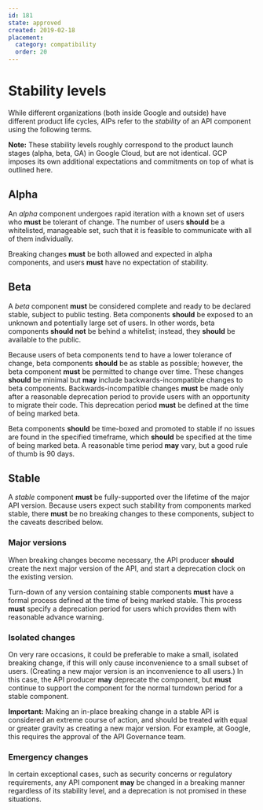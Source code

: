 ```yaml
---
id: 181
state: approved
created: 2019-02-18
placement:
  category: compatibility
  order: 20
---
```


# Stability levels

While different organizations (both inside Google and outside) have different
product life cycles, AIPs refer to the _stability_ of an API component using
the following terms.

**Note:** These stability levels roughly correspond to the product launch
stages (alpha, beta, GA) in Google Cloud, but are not identical. GCP imposes
its own additional expectations and commitments on top of what is outlined
here.

## Alpha

An _alpha_ component undergoes rapid iteration with a known set of users who
**must** be tolerant of change. The number of users **should** be a
whitelisted, manageable set, such that it is feasible to communicate with all
of them individually.

Breaking changes **must** be both allowed and expected in alpha components, and
users **must** have no expectation of stability.

## Beta

A _beta_ component **must** be considered complete and ready to be declared
stable, subject to public testing. Beta components **should** be exposed to an
unknown and potentially large set of users. In other words, beta components
**should not** be behind a whitelist; instead, they **should** be available to
the public.

Because users of beta components tend to have a lower tolerance of change, beta
components **should** be as stable as possible; however, the beta component
**must** be permitted to change over time. These changes **should** be minimal
but **may** include backwards-incompatible changes to beta components.
Backwards-incompatible changes **must** be made only after a reasonable
deprecation period to provide users with an opportunity to migrate their code.
This deprecation period **must** be defined at the time of being marked beta.

Beta components **should** be time-boxed and promoted to stable if no issues
are found in the specified timeframe, which **should** be specified at the time
of being marked beta. A reasonable time period **may** vary, but a good rule of
thumb is 90 days.

## Stable

A _stable_ component **must** be fully-supported over the lifetime of the major
API version. Because users expect such stability from components marked stable,
there **must** be no breaking changes to these components, subject to the
caveats described below.

### Major versions

When breaking changes become necessary, the API producer **should** create the
next major version of the API, and start a deprecation clock on the existing
version.

Turn-down of any version containing stable components **must** have a formal
process defined at the time of being marked stable. This process **must**
specify a deprecation period for users which provides them with reasonable
advance warning.

### Isolated changes

On very rare occasions, it could be preferable to make a small, isolated
breaking change, if this will only cause inconvenience to a small subset of
users. (Creating a new major version is an inconvenience to all users.) In this
case, the API producer **may** deprecate the component, but **must** continue
to support the component for the normal turndown period for a stable component.

**Important:** Making an in-place breaking change in a stable API is considered
an extreme course of action, and should be treated with equal or greater
gravity as creating a new major version. For example, at Google, this requires
the approval of the API Governance team.

### Emergency changes

In certain exceptional cases, such as security concerns or regulatory
requirements, any API component **may** be changed in a breaking manner
regardless of its stability level, and a deprecation is not promised in these
situations.
